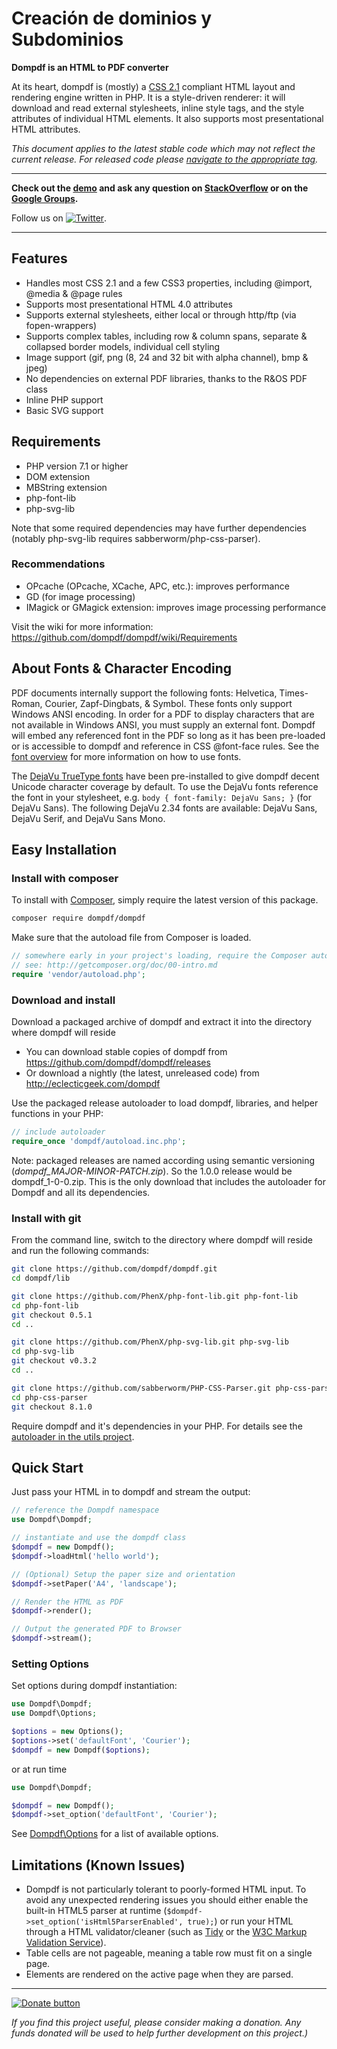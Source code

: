 Creación de dominios y Subdominios
======
 
**Dompdf is an HTML to PDF converter**

At its heart, dompdf is (mostly) a [CSS 2.1](http://www.w3.org/TR/CSS2/) compliant
HTML layout and rendering engine written in PHP. It is a style-driven renderer:
it will download and read external stylesheets, inline style tags, and the style
attributes of individual HTML elements. It also supports most presentational
HTML attributes.

*This document applies to the latest stable code which may not reflect the current 
release. For released code please
[navigate to the appropriate tag](https://github.com/dompdf/dompdf/tags).*

----

**Check out the [demo](https://dompdf.net/examples.php) and ask any
question on [StackOverflow](http://stackoverflow.com/questions/tagged/dompdf) or
on the [Google Groups](http://groups.google.com/group/dompdf).**

Follow us on [![Twitter](http://twitter-badges.s3.amazonaws.com/twitter-a.png)](http://www.twitter.com/dompdf).

---



## Features

 * Handles most CSS 2.1 and a few CSS3 properties, including @import, @media &
   @page rules
 * Supports most presentational HTML 4.0 attributes
 * Supports external stylesheets, either local or through http/ftp (via
   fopen-wrappers)
 * Supports complex tables, including row & column spans, separate & collapsed
   border models, individual cell styling
 * Image support (gif, png (8, 24 and 32 bit with alpha channel), bmp & jpeg)
 * No dependencies on external PDF libraries, thanks to the R&OS PDF class
 * Inline PHP support
 * Basic SVG support
 
## Requirements

 * PHP version 7.1 or higher
 * DOM extension
 * MBString extension
 * php-font-lib
 * php-svg-lib
 
Note that some required dependencies may have further dependencies (notably php-svg-lib requires sabberworm/php-css-parser).

### Recommendations

 * OPcache (OPcache, XCache, APC, etc.): improves performance
 * GD (for image processing)
 * IMagick or GMagick extension: improves image processing performance

Visit the wiki for more information:
https://github.com/dompdf/dompdf/wiki/Requirements

## About Fonts & Character Encoding

PDF documents internally support the following fonts: Helvetica, Times-Roman,
Courier, Zapf-Dingbats, & Symbol. These fonts only support Windows ANSI
encoding. In order for a PDF to display characters that are not available in
Windows ANSI, you must supply an external font. Dompdf will embed any referenced
font in the PDF so long as it has been pre-loaded or is accessible to dompdf and
reference in CSS @font-face rules. See the
[font overview](https://github.com/dompdf/dompdf/wiki/About-Fonts-and-Character-Encoding)
for more information on how to use fonts.

The [DejaVu TrueType fonts](https://dejavu-fonts.github.io/) have been pre-installed
to give dompdf decent Unicode character coverage by default. To use the DejaVu
fonts reference the font in your stylesheet, e.g. `body { font-family: DejaVu
Sans; }` (for DejaVu Sans). The following DejaVu 2.34 fonts are available:
DejaVu Sans, DejaVu Serif, and DejaVu Sans Mono.

## Easy Installation

### Install with composer

To install with [Composer](https://getcomposer.org/), simply require the
latest version of this package.

```bash
composer require dompdf/dompdf
```

Make sure that the autoload file from Composer is loaded.

```php
// somewhere early in your project's loading, require the Composer autoloader
// see: http://getcomposer.org/doc/00-intro.md
require 'vendor/autoload.php';

```

### Download and install

Download a packaged archive of dompdf and extract it into the 
directory where dompdf will reside

 * You can download stable copies of dompdf from
   https://github.com/dompdf/dompdf/releases
 * Or download a nightly (the latest, unreleased code) from
   http://eclecticgeek.com/dompdf

Use the packaged release autoloader to load dompdf, libraries,
and helper functions in your PHP:

```php
// include autoloader
require_once 'dompdf/autoload.inc.php';
```

Note: packaged releases are named according using semantic
versioning (_dompdf_MAJOR-MINOR-PATCH.zip_). So the 1.0.0 
release would be dompdf_1-0-0.zip. This is the only download
that includes the autoloader for Dompdf and all its dependencies.

### Install with git

From the command line, switch to the directory where dompdf will
reside and run the following commands:

```sh
git clone https://github.com/dompdf/dompdf.git
cd dompdf/lib

git clone https://github.com/PhenX/php-font-lib.git php-font-lib
cd php-font-lib
git checkout 0.5.1
cd ..

git clone https://github.com/PhenX/php-svg-lib.git php-svg-lib
cd php-svg-lib
git checkout v0.3.2
cd ..

git clone https://github.com/sabberworm/PHP-CSS-Parser.git php-css-parser
cd php-css-parser
git checkout 8.1.0
```

Require dompdf and it's dependencies in your PHP.
For details see the [autoloader in the utils project](https://github.com/dompdf/utils/blob/master/autoload.inc.php).

## Quick Start

Just pass your HTML in to dompdf and stream the output:

```php
// reference the Dompdf namespace
use Dompdf\Dompdf;

// instantiate and use the dompdf class
$dompdf = new Dompdf();
$dompdf->loadHtml('hello world');

// (Optional) Setup the paper size and orientation
$dompdf->setPaper('A4', 'landscape');

// Render the HTML as PDF
$dompdf->render();

// Output the generated PDF to Browser
$dompdf->stream();
```

### Setting Options

Set options during dompdf instantiation:

```php
use Dompdf\Dompdf;
use Dompdf\Options;

$options = new Options();
$options->set('defaultFont', 'Courier');
$dompdf = new Dompdf($options);
```

or at run time

```php
use Dompdf\Dompdf;

$dompdf = new Dompdf();
$dompdf->set_option('defaultFont', 'Courier');
```

See [Dompdf\Options](src/Options.php) for a list of available options.


## Limitations (Known Issues)

 * Dompdf is not particularly tolerant to poorly-formed HTML input. To avoid
   any unexpected rendering issues you should either enable the built-in HTML5
   parser at runtime (`$dompdf->set_option('isHtml5ParserEnabled', true);`) 
   or run your HTML through a HTML validator/cleaner (such as
   [Tidy](http://tidy.sourceforge.net) or the
   [W3C Markup Validation Service](http://validator.w3.org)).
 * Table cells are not pageable, meaning a table row must fit on a single page.
 * Elements are rendered on the active page when they are parsed.

---

[![Donate button](https://www.paypal.com/en_US/i/btn/btn_donate_SM.gif)](http://goo.gl/DSvWf)

*If you find this project useful, please consider making a donation. Any funds donated will be used to help further development on this project.)*
